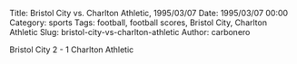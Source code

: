 Title: Bristol City vs. Charlton Athletic, 1995/03/07
Date: 1995/03/07 00:00
Category: sports
Tags: football, football scores, Bristol City, Charlton Athletic
Slug: bristol-city-vs-charlton-athletic
Author: carbonero


Bristol City 2 - 1 Charlton Athletic
